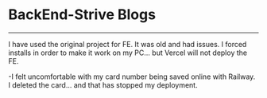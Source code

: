# BackEnd-Strive Blogs

---

I have used the original project for FE. It was old and had issues. I forced installs in order to make it work on my PC... but Vercel will not deploy the FE. 

-I felt uncomfortable with my card number being saved online with Railway. I deleted the card... and that has stopped my deployment. 
